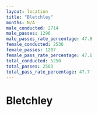 ```yaml
---
layout: location
title: "Bletchley"
months: N/A
male_conducted: 2714
male_passes: 1296
male_passes_rate_percentage: 47.8
female_conducted: 2536
female_passes: 1207
female_pass_rate_percentage: 47.6
total_conducted: 5250
total_passes: 2503
total_pass_rate_percentage: 47.7
---
```


# Bletchley
